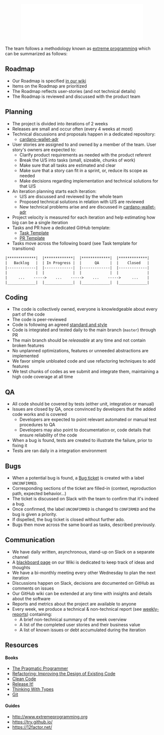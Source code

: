 <p align="center">
    <img alt="IOHK" src="iohk-signature.gif" />
</p>

The team follows a methodology known as [extreme programming][xp] which can be summarized as follows:

## Roadmap

- Our Roadmap is specified [in our wiki](https://github.com/input-output-hk/cardano-wallet/wiki/Roadmap)
- Items on the Roadmap are prioritized
- The Roadmap reflects user-stories (and not technical details)
- The Roadmap is reviewed and discussed with the product team

## Planning

- The project is divided into iterations of 2 weeks
- Releases are small and occur often (every 4 weeks at most)
- Technical discussions and proposals happen in a dedicated repository:
    - [cardano-wallet-adr](https://github.com/input-output-hk/cardano-wallet-adr)
- User stories are assigned to and owned by a member of the team. User story's owners are expected to:
    - Clarify product requirements as needed with the product referent
    - Break the U/S into tasks (small, sizeable, chunks of work)
    - Make sure that all tasks are estimated and clear
    - Make sure that a story can fit in a sprint, or, reduce its scope as needed
    - Make decisions regarding implementation and technical solutions for that U/S
- An iteration planning starts each iteration:
    - U/S are discussed and reviewed by the whole team
    - Proposed technical solutions in relation with U/S are reviewed 
    - New technical problems arise and are discussed in [cardano-wallet-adr](https://github.com/input-output-hk/cardano-wallet-adr) 
- Project velocity is measured for each iteration and help estimating how big can be a single iteration
- Tasks and PR have a dedicated GitHub template:
    - [Task Template](https://github.com/input-output-hk/cardano-wallet/blob/master/.github/ISSUE_TEMPLATE/task.md)
    - [PR Template](https://github.com/input-output-hk/cardano-wallet/blob/master/.github/PULL_REQUEST_TEMPLATE.md)
- Tasks move across the following board (see Task template for transitions)

```
|*************|  |*************|  |*************|  |*************|
|   Backlog   |  | In Progress |  |      QA     |  |    Closed   |
|-------------|  |-------------|  |-------------|  |-------------|
|             |  |             |  |             |  |             |
|     ...    ----->    ...    ----->    ...    ----->     ...    |
|_____________|  |_____________|  |_____________|  |_____________|
```

## Coding

- The code is collectively owned, everyone is knowledgeable about every part of the code
- The code is peer-reviewed
- Code is following an agreed [standard and style][styleguide]
- Code is integrated and tested daily to the main branch (`master`) through PR
- The main branch should be _releasable_ at any time and not contain broken features
- No unplanned optimizations, features or unneeded abstractions are implemented
- We favor simple unbloated code and use refactoring techniques to add features 
- We test chunks of codes as we submit and integrate them, maintaining a high code coverage at all time

## QA 

- All code should be covered by tests (either unit, integration or manual) 
- Issues are closed by QA, once convinced by developers that the added code works and is covered
    - Developers are expected to point relevant automated or manual test procedures to QA
    - Developers may also point to documentation or, code details that ensure reliability of the code
- When a bug is found, tests are created to illustrate the failure, prior to fixing it
- Tests are ran daily in a integration environment

## Bugs

- When a potential bug is found, a [Bug ticket](https://github.com/input-output-hk/cardano-wallet/blob/master/.github/ISSUE_TEMPLATE/bug.md) is created with a label `UNCONFIRMED`.
- Corresponding sections of the ticket are filled-in (context, reproduction path, expected behavior...)
- The ticket is discussed on Slack with the team to confirm that it's indeed a bug.
- Once confirmed, the label `UNCONFIRMED` is changed to `CONFIRMED` and the bug is given a priority.
- If dispelled, the bug ticket is closed without further ado.  
- Bugs then move across the same board as tasks, described previously.

## Communication

- We have daily written, asynchronous, stand-up on Slack on a separate channel
- A [blackboard page][blackboard] on our Wiki is dedicated to keep track of ideas and thoughts
- We have a bi-monthly meeting every other Wednesday to plan the next iteration
- Discussions happen on Slack, decisions are documented on GitHub as comments on issues
- Our GitHub wiki can be extended at any time with insights and details about the software
- Reports and metrics about the project are available to anyone
- Every week, we produce a technical & non-technical report (see [weekly-reports](https://github.com/input-output-hk/cardano-wallet/tree/weekly-reports)) containing:
    - A brief non-technical summary of the week overview
    - A list of the completed user stories and their business value
    - A list of known issues or debt accumulated during the iteration

## Resources

#### Books

- [The Pragmatic Programmer](https://www.amazon.com/Pragmatic-Programmer-Journeyman-Master/dp/020161622X/) 
- [Refactoring: Improving the Design of Existing Code](https://www.amazon.com/Refactoring-Improving-Existing-Addison-Wesley-Signature/dp/0134757599/)
- [Clean Code](https://www.amazon.com/Clean-Code-Handbook-Software-Craftsmanship/dp/0132350882/)
- [Release It!](https://www.amazon.com/Release-Design-Deploy-Production-Ready-Software/dp/1680502395/)
- [Thinking With Types](https://leanpub.com/thinking-with-types/)
- [Git](https://www.amazon.com/Version-Control-Git-collaborative-development/dp/1449316387/)

#### Guides

- http://www.extremeprogramming.org
- https://try.github.io/
- https://12factor.net/


[styleguide]: https://github.com/input-output-hk/cardano-wallet/wiki/Coding-Standards
[blackboard]: https://github.com/input-output-hk/cardano-wallet/wiki/Blackboard
[xp]: http://www.extremeprogramming.org